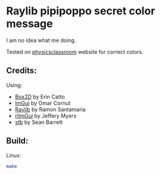 # Raylib pipipoppo secret color message

I am no idea what me doing.

Tested on [physicsclassroom](https://www.physicsclassroom.com/Physics-Interactives/Light-and-Color/Color-Filters/Color-Filters-Interactive) website for correct colors.

## **Credits:**

Using:

- [Box2D](https://github.com/erincatto/box2d/releases/tag/v2.4.1) by Erin Catto
- [ImGui](https://github.com/ocornut/imgui) by Omar Cornut
- [Raylib](https://github.com/raysan5/raylib) by Ramon Santamaria
- [rlImGui](https://github.com/raylib-extras/rlImGui) by Jeffery Myers
- [stb](https://github.com/nothings/stb) by Sean Barrett

## **Build:**

Linux:
```sh
make
```
